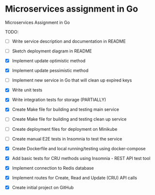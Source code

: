 # Microservices assignment in Go

Microservices Assignment in Go

TODO:

- [ ] Write service description and documentation in README
- [ ] Sketch deployment diagram in README
- [x] Implement update optimistic method
- [x] Implement update pessimistic method
- [ ] Implement new service in Go that will clean up expired keys
- [x] Write unit tests
- [x] Write integration tests for storage (PARTIALLY)
- [x] Create Make file for building and testing main service
- [ ] Create Make file for building and testing clean up service
- [ ] Create deployment files for deployment on Minikube
- [ ] Create manual E2E tests in Insomnia to test the service
- [x] Create Dockerfile and local running/testing using docker-compose
- [x] Add basic tests for CRU methods using Insomnia - REST API test tool
- [x] Implement connection to Redis database
- [x] Implement routes for Create, Read and Update (CRU) API calls
- [x] Create initial project on GitHub
  

